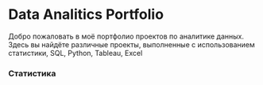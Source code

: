 # Data Analitics Portfolio

Добро пожаловать в моё портфолио проектов по аналитике данных.
Здесь вы найдёте различные проекты, выполненные с использованием статистики, SQL,  Python, Tableau, Excel

### Статистика

